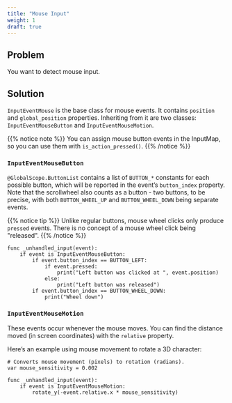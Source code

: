 ```yaml
---
title: "Mouse Input"
weight: 1
draft: true
---
```


## Problem

You want to detect mouse input.

## Solution

`InputEventMouse` is the base class for mouse events. It contains `position` and `global_position` properties. Inheriting from it are two classes: `InputEventMouseButton` and `InputEventMouseMotion`.

{{% notice note %}}
You can assign mouse button events in the InputMap, so you can use them with `is_action_pressed()`.
{{% /notice %}}

### `InputEventMouseButton`

`@GlobalScope.ButtonList` contains a list of `BUTTON_*` constants for each possible button, which will be reported in the event’s `button_index` property. Note that the scrollwheel also counts as a button - two buttons, to be precise, with both `BUTTON_WHEEL_UP` and `BUTTON_WHEEL_DOWN` being separate events.

{{% notice tip %}}
Unlike regular buttons, mouse wheel clicks only produce `pressed` events. There is no concept of a mouse wheel click being "released".
{{% /notice %}}

```gdscript
func _unhandled_input(event):
    if event is InputEventMouseButton:
        if event.button_index == BUTTON_LEFT:
            if event.pressed:
                print("Left button was clicked at ", event.position)
            else:
                print("Left button was released")
        if event.button_index == BUTTON_WHEEL_DOWN:
            print("Wheel down")
```

### `InputEventMouseMotion`

These events occur whenever the mouse moves. You can find the distance moved (in screen coordinates) with the `relative` property.

Here’s an example using mouse movement to rotate a 3D character:

```gdscript
# Converts mouse movement (pixels) to rotation (radians).
var mouse_sensitivity = 0.002

func _unhandled_input(event):
    if event is InputEventMouseMotion:
        rotate_y(-event.relative.x * mouse_sensitivity)
```